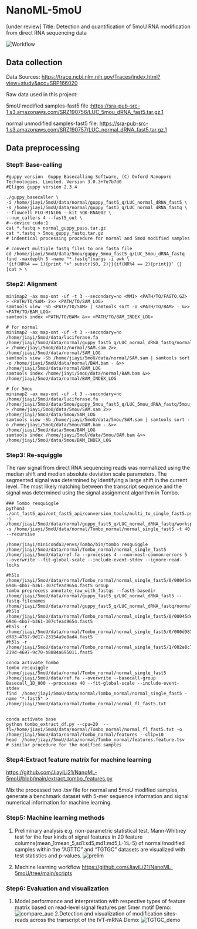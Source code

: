 # NanoML-5moU
[under review] Title: Detection and quantification of 5moU RNA modification from direct RNA sequencing data


![Workflow]( https://github.com/JiayiLi21/NanoML-5moU/blob/main/pics/Figure_1_workflow.png "Github logo") 

## Data collection
Data Sources: https://trace.ncbi.nlm.nih.gov/Traces/index.html?view=study&acc=SRP166020

Raw data used in this project:

5moU modified samples-fast5 file :https://sra-pub-src-1.s3.amazonaws.com/SRZ190756/LUC_5mou_dRNA_fast5.tar.gz.1

normal unmodified samples-fast5 file: https://sra-pub-src-1.s3.amazonaws.com/SRZ190757/LUC_normal_dRNA_fast5.tar.gz.1


## Data preprocessing
### Step1: Base-calling

```
#guppy version  Guppy Basecalling Software, (C) Oxford Nanopore Technologies, Limited. Version 3.0.3+7e7b7d0
#Eligos guppy version 2.3.4

./guppy_basecaller \
-i /home/jiayi/5moU/data/normal/guppy_fast5_q/LUC_normal_dRNA_fast5 \
-s /home/jiayi/5moU/data/normal/guppy_fast5_q/LUC_normal_dRNA_fastq \
--flowcell FLO-MIN106 --kit SQK-RNA002 \
--num_callers 4 --fast5_out \
#--device cuda:1
cat *.fastq > normal_guppy_pass.tar.gz
cat *.fastq > 5mou_guppy_fastq.tar.gz
# indentical processing procedure for normal and 5moU modified samples

# convert multiple fastq files to one fasta file
cd /home/jiayi/5moU/data/5mou/guppy_5mou_fast5_q/LUC_5mou_dRNA_fastq
find -maxdepth 5 -name "*.fastq"|xargs -i awk \
'{if(NR%4 == 1){print ">" substr($0, 2)}}{if(NR%4 == 2){print}}' {} |cat > \

```

### Step2: Alignment
```
minimap2 -ax map-ont -uf -t 3 --secondary=no <MMI> <PATH/TO/FASTQ.GZ> > <PATH/TO/SAM> 2>> <PATH/TO/SAM_LOG>
samtools view -Sb <PATH/TO/SAM> | samtools sort -o <PATH/TO/BAM> - &>> <PATH/TO/BAM_LOG>
samtools index <PATH/TO/BAM> &>> <PATH/TO/BAM_INDEX_LOG>

# for normal
minimap2 -ax map-ont -uf -t 3 --secondary=no /home/jiayi/5moU/data/luciferase.fa  /home/jiayi/5moU/data/normal/guppy_fast5_q/LUC_normal_dRNA_fastq/normal_guppy_fastq.tar.gz  > /home/jiayi/5moU/data/normal/SAM.sam 2>> /home/jiayi/5moU/data/normal/SAM_LOG
samtools view -Sb /home/jiayi/5moU/data/normal/SAM.sam | samtools sort -o /home/jiayi/5moU/data/normal/BAM.bam - &>> /home/jiayi/5moU/data/normal/BAM_LOG
samtools index /home/jiayi/5moU/data/normal/BAM.bam &>> /home/jiayi/5moU/data/normal/BAM_INDEX_LOG

# for 5mou
minimap2 -ax map-ont -uf -t 3 --secondary=no /home/jiayi/5moU/data/luciferase.fa  /home/jiayi/5moU/data/5mou/guppy_5mou_fast5_q/LUC_5mou_dRNA_fastq/5mou_guppy_fastq.tar.gz  > /home/jiayi/5moU/data/5mou/SAM.sam 2>> /home/jiayi/5moU/data/5mou/SAM_LOG
samtools view -Sb /home/jiayi/5moU/data/5mou/SAM.sam | samtools sort -o /home/jiayi/5moU/data/5mou/BAM.bam - &>> /home/jiayi/5moU/data/5mou/BAM_LOG
samtools index /home/jiayi/5moU/data/5mou/BAM.bam &>> /home/jiayi/5moU/data/5mou/BAM_INDEX_LOG
```


### Step3: Re-squiggle
The raw signal from direct RNA sequencing reads was normalized using the median shift and median absolute deviation scale parameters. The segmented signal was determined by identifying a large shift in the current level. The most likely matching between the transcript sequence and the signal was determined using the signal assignment algorithm in Tombo.

```
### Tombo resquiggle
python3 ./ont_fast5_api/ont_fast5_api/conversion_tools/multi_to_single_fast5.py -i /home/jiayi/5moU/data/normal/guppy_fast5_q/LUC_normal_dRNA_fastq/workspace -s /home/jiayi/5moU/data/normal/Tombo_normal/normal_single_fast5 -t 40 --recursive

/home/jiayi/miniconda3/envs/Tombo/bin/tombo resquiggle /home/jiayi/5moU/data/normal/Tombo_normal/normal_single_fast5 /home/jiayi/5moU/data/ref.fa --processes 4 --num-most-common-errors 5 --overwrite --fit-global-scale --include-event-stdev --ignore-read-locks

#h5ls /home/jiayi/5moU/data/normal/Tombo_normal/normal_single_fast5/0/00045de2-6946-4bb7-b361-307cfead9654.fast5 Group
tombo preprocess annotate_raw_with_fastqs --fast5-basedir /home/jiayi/5moU/data/normal/guppy_fast5_q/LUC_normal_dRNA_fast5 --fastq-filenames /home/jiayi/5moU/data/normal/guppy_fast5_q/LUC_normal_dRNA_fastq/normal_guppy_fastq.tar.gz
#h5ls /home/jiayi/5moU/data/normal/Tombo_normal/normal_single_fast5/0/00045de2-6946-4bb7-b361-307cfead9654.fast5
#h5ls -r /home/jiayi/5moU/data/normal/Tombo_normal/normal_single_fast5/0/000d9837-df83-4767-9d17-23154a9e8ad4.fast5
#h5ls -r /home/jiayi/5moU/data/normal/Tombo_normal/normal_single_fast5/1/002e8c79-219d-4697-9c70-b8884a695011.fast5

conda activate Tombo
tombo resquiggle /home/jiayi/5moU/data/normal/Tombo_normal/normal_single_fast5 /home/jiayi/5moU/data/ref.fa --overwrite --basecall-group Basecall_1D_000 --processes 40 --fit-global-scale --include-event-stdev
find  /home/jiayi/5moU/data/normal/Tombo_normal/normal_single_fast5 -name "*.fast5" > /home/jiayi/5moU/data/normal/Tombo_normal/normal_fl_fast5.txt


conda activate base
python tombo_extract_df.py --cpu=20  --fl=/home/jiayi/5moU/data/normal/Tombo_normal/normal_fl_fast5.txt -o /home/jiayi/5moU/data/normal/Tombo_normal/features --clip=10
head  /home/jiayi/5moU/data/normal/Tombo_normal/features.feature.tsv
# similar procedure for the modified samples
```
### Step4:Extract feature matrix for machine learning
https://github.com/JiayiLi21/NanoML-5moU/blob/main/extract_tombo_features.py

Mix the processed two .tsv file for normal and 5moU modified samples, generate a benchmark dataset with 5-mer sequence information and signal numerical information for machine learning.

### Step5: Machine learning methods
1. Preliminary analysis e.g. non-parametric statistical test, Mann-Whitney test for the four kinds of signal features in 20 feature columns(mean_1:mean_5,sd1:sd5,md1:md5,L-1:L-5) of normal/modified samples within the “AGTTC” and “TGTGC” datasets are visualized with test statistics and p-values. ![prelim](https://github.com/JiayiLi21/NanoML-5moU/blob/main/pics/prelim_test_stat.jpg)

2. Machine learning workflow
https://github.com/JiayiLi21/NanoML-5moU/tree/main/scripts
### Step6: Evaluation and visualization

1. Model performance and interpretation with respective types of feature matrix based on read-level signal features per 5mer motif
   Demo:
![compare_auc](https://github.com/JiayiLi21/NanoML-5moU/blob/main/pics/Figure_5_multiAUC.jpg)
2.Detection and visualization of modification sites-reads across the transcript of the IVT-mRNA
Demo:
![TGTGC_demo](https://github.com/JiayiLi21/NanoML-5moU/blob/main/pics/TGTGC.jpg)

